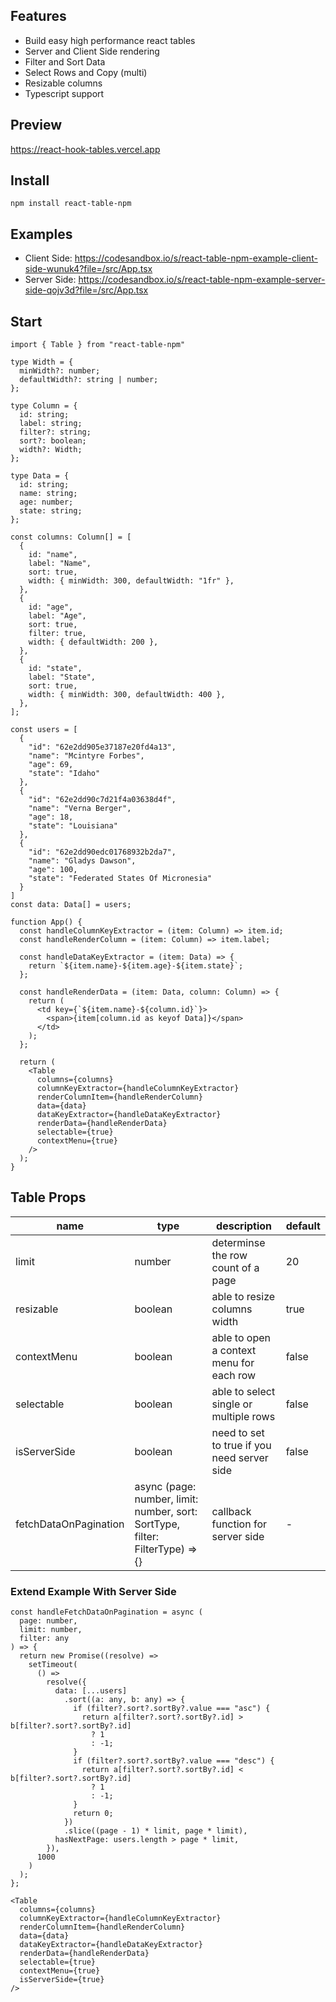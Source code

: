 ## Features

- Build easy high performance react tables
- Server and Client Side rendering
- Filter and Sort Data
- Select Rows and Copy (multi)
- Resizable columns
- Typescript support

## Preview

https://react-hook-tables.vercel.app

## Install

```
npm install react-table-npm
```

## Examples

- Client Side: https://codesandbox.io/s/react-table-npm-example-client-side-wunuk4?file=/src/App.tsx
- Server Side: https://codesandbox.io/s/react-table-npm-example-server-side-qojv3d?file=/src/App.tsx

## Start

```
import { Table } from "react-table-npm"

type Width = {
  minWidth?: number;
  defaultWidth?: string | number;
};

type Column = {
  id: string;
  label: string;
  filter?: string;
  sort?: boolean;
  width?: Width;
};

type Data = {
  id: string;
  name: string;
  age: number;
  state: string;
};

const columns: Column[] = [
  {
    id: "name",
    label: "Name",
    sort: true,
    width: { minWidth: 300, defaultWidth: "1fr" },
  },
  {
    id: "age",
    label: "Age",
    sort: true,
    filter: true,
    width: { defaultWidth: 200 },
  },
  {
    id: "state",
    label: "State",
    sort: true,
    width: { minWidth: 300, defaultWidth: 400 },
  },
];

const users = [
  {
    "id": "62e2dd905e37187e20fd4a13",
    "name": "Mcintyre Forbes",
    "age": 69,
    "state": "Idaho"
  },
  {
    "id": "62e2dd90c7d21f4a03638d4f",
    "name": "Verna Berger",
    "age": 18,
    "state": "Louisiana"
  },
  {
    "id": "62e2dd90edc01768932b2da7",
    "name": "Gladys Dawson",
    "age": 100,
    "state": "Federated States Of Micronesia"
  }
]
const data: Data[] = users;

function App() {
  const handleColumnKeyExtractor = (item: Column) => item.id;
  const handleRenderColumn = (item: Column) => item.label;

  const handleDataKeyExtractor = (item: Data) => {
    return `${item.name}-${item.age}-${item.state}`;
  };

  const handleRenderData = (item: Data, column: Column) => {
    return (
      <td key={`${item.name}-${column.id}`}>
        <span>{item[column.id as keyof Data]}</span>
      </td>
    );
  };

  return (
    <Table
      columns={columns}
      columnKeyExtractor={handleColumnKeyExtractor}
      renderColumnItem={handleRenderColumn}
      data={data}
      dataKeyExtractor={handleDataKeyExtractor}
      renderData={handleRenderData}
      selectable={true}
      contextMenu={true}
    />
  );
}
```

## Table Props

| name                  | type                                                                          | description                                 | default |
| --------------------- | ----------------------------------------------------------------------------- | ------------------------------------------- | ------- |
| limit                 | number                                                                        | determinse the row count of a page          | 20      |
| resizable             | boolean                                                                       | able to resize columns width                | true    |
| contextMenu           | boolean                                                                       | able to open a context menu for each row    | false   |
| selectable            | boolean                                                                       | able to select single or multiple rows      | false   |
| isServerSide          | boolean                                                                       | need to set to true if you need server side | false   |
| fetchDataOnPagination | async (page: number, limit: number, sort: SortType, filter: FilterType) => {} | callback function for server side           | -       |

### Extend Example With Server Side

```
const handleFetchDataOnPagination = async (
  page: number,
  limit: number,
  filter: any
) => {
  return new Promise((resolve) =>
    setTimeout(
      () =>
        resolve({
          data: [...users]
            .sort((a: any, b: any) => {
              if (filter?.sort?.sortBy?.value === "asc") {
                return a[filter?.sort?.sortBy?.id] > b[filter?.sort?.sortBy?.id]
                  ? 1
                  : -1;
              }
              if (filter?.sort?.sortBy?.value === "desc") {
                return a[filter?.sort?.sortBy?.id] < b[filter?.sort?.sortBy?.id]
                  ? 1
                  : -1;
              }
              return 0;
            })
            .slice((page - 1) * limit, page * limit),
          hasNextPage: users.length > page * limit,
        }),
      1000
    )
  );
};

<Table
  columns={columns}
  columnKeyExtractor={handleColumnKeyExtractor}
  renderColumnItem={handleRenderColumn}
  data={data}
  dataKeyExtractor={handleDataKeyExtractor}
  renderData={handleRenderData}
  selectable={true}
  contextMenu={true}
  isServerSide={true}
/>
```
